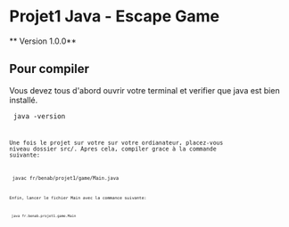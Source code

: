 # Projet1 Java - Escape Game

** Version 1.0.0**

## Pour compiler 

Vous devez tous d'abord ouvrir votre terminal et verifier que java est bien installé.

<code> java -version <code>

Une fois le projet sur votre sur votre ordianateur, placez-vous niveau dossier src/.
Apres cela, compiler grace à la commande suivante:

<code> javac fr/benab/projet1/game/Main.java <code>

Enfin, lancer le fichier Main avec la commance suivante:

<code> java fr.benab.projet1.game.Main <code>